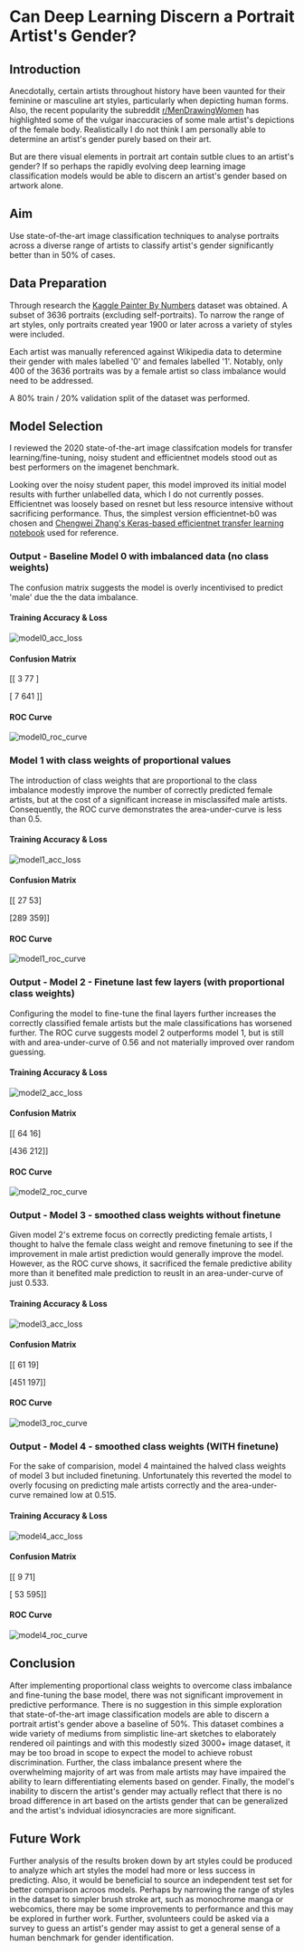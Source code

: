 # Can Deep Learning Discern a Portrait Artist's Gender?

## Introduction

Anecdotally, certain artists throughout history have been vaunted for their feminine or masculine art styles, particularly when depicting human forms. Also, the recent popularity the subreddit [r/MenDrawingWomen](https://www.reddit.com/r/mendrawingwomen/) has highlighted some of the vulgar inaccuracies of some male artist's depictions of the female body. Realistically I do not think I am personally able to determine an artist's gender purely based on their art.

But are there visual elements in portrait art contain sutble clues to an artist's gender? If so perhaps the rapidly evolving deep learning image classification models would be able to discern an artist's gender based on artwork alone.

## Aim
Use state-of-the-art image classification techniques to analyse portraits across a diverse range of artists to classify artist's gender significantly better than in 50% of cases.

## Data Preparation
Through research the [Kaggle Painter By Numbers](https://www.kaggle.com/c/painter-by-numbers) dataset was obtained. A subset of 3636 portraits (excluding self-portraits). To narrow the range of art styles, only portraits created year 1900 or later across a variety of styles were included. 

Each artist was manually referenced against Wikipedia data to determine their gender with males labelled '0' and females labelled '1'. Notably, only 400 of the 3636 portraits was by a female artist so class imbalance would need to be addressed.

A 80% train / 20% validation split of the dataset was performed.

## Model Selection

I reviewed the 2020 state-of-the-art image classifcation models for transfer learning/fine-tuning, noisy student and efficientnet models stood out as best performers on the imagenet benchmark.

Looking over the noisy student paper, this model improved its initial model results with further unlabelled data, which I do not currently posses. Efficientnet was loosely based on resnet but less resource intensive without sacrificing performance. Thus, the simplest version efficientnet-b0 was chosen and [Chengwei Zhang's Keras-based efficientnet transfer learning notebook](https://github.com/Tony607/efficientnet_keras_transfer_learning/blob/master/Keras_efficientnet_transfer_learning.ipynb) used for reference.

### Output - Baseline Model 0 with imbalanced data (no class weights)
The confusion matrix suggests the model is overly incentivised to predict 'male' due the the data imbalance.

 #### Training Accuracy & Loss
 
![model0_acc_loss](img/model0_acc_loss.png)
 
#### Confusion Matrix

[[ 3  77 ]
 
 [ 7 641 ]]
 
#### ROC Curve
![model0_roc_curve](img/model0_roc_curve.png)

### Model 1 with class weights of proportional values
The introduction of class weights that are proportional to the class imbalance modestly improve the number of correctly predicted female artists, but at the cost of a significant increase in misclassifed male artists. Consequently, the ROC curve demonstrates the area-under-curve is less than 0.5.

#### Training Accuracy & Loss
 
![model1_acc_loss](img/model1_acc_loss.png)

#### Confusion Matrix
 
[[ 27  53]

 [289 359]]
 
 #### ROC Curve
![model1_roc_curve](img/model1_roc_curve.png)

### Output - Model 2 - Finetune last few layers (with proportional class weights)
Configuring the model to fine-tune the final layers further increases the correctly classified female artists but the male classifications has worsened further. The ROC curve suggests model 2 outperforms model 1, but is still with and area-under-curve of 0.56 and not materially improved over random guessing.

#### Training Accuracy & Loss
 
![model2_acc_loss](img/model2_acc_loss.png)

#### Confusion Matrix

[[ 64  16]

 [436 212]]
 
#### ROC Curve
![model2_roc_curve](img/model2_roc_curve.png)

### Output - Model 3 - smoothed class weights without finetune
Given model 2's extreme focus on correctly predicting female artists, I thought to halve the female class weight and remove finetuning to see if the improvement in male artist prediction would generally improve the model. However, as the ROC curve shows, it sacrificed the female predictive ability more than it benefited male prediction to reuslt in an area-under-curve of just 0.533.
#### Training Accuracy & Loss
 
![model3_acc_loss](img/model3_acc_loss.png)

#### Confusion Matrix

[[ 61  19]

 [451 197]]

 
 #### ROC Curve
![model3_roc_curve](img/model3_roc_curve.png)

### Output - Model 4 - smoothed class weights (WITH finetune)
For the sake of comparision, model 4 maintained the halved class weights of model 3 but included finetuning. Unfortunately this reverted the model to overly focusing on predicting male artists correctly and the area-under-curve remained low at 0.515.

#### Training Accuracy & Loss
 
![model4_acc_loss](img/model4_acc_loss.png)


#### Confusion Matrix
 
[[  9  71]

 [ 53 595]]
 
#### ROC Curve
![model4_roc_curve](img/model4_roc_curve.png)

## Conclusion
After implementing proportional class weights to overcome class imbalance and fine-tuning the base model, there was not significant improvement in predictive performance. There is no suggestion in this simple exploration that state-of-the-art image classification models are able to discern a portrait artist's gender above a baseline of 50%.
This dataset combines a wide variety of mediums from simplistic line-art sketches to elaborately rendered oil paintings and with this modestly sized 3000+ image dataset, it may be too broad in scope to expect the model to achieve robust discrimination. 
Further, the class imbalance present where the overwhelming majority of art was from male artists may have impaired the ability to learn differentiating elements based on gender.
Finally, the model's inability to discern the artist's gender may actually reflect that there is no broad difference in art based on the artists gender that can be generalized and the artist's indvidual idiosyncracies are more significant.

## Future Work
Further analysis of the results broken down by art styles could be produced to analyze which art styles the model had more or less success in predicting. Also, it would be beneficial to source an independent test set for better comparison acroos models.
Perhaps by narrowing the range of styles in the dataset to simpler brush stroke art, such as monochrome manga or webcomics, there may be some improvements to performance and this may be explored in further work.
Further, svolunteers could be asked via a survey to guess an artist's gender may assist to get a general sense of a human benchmark for gender identification.


